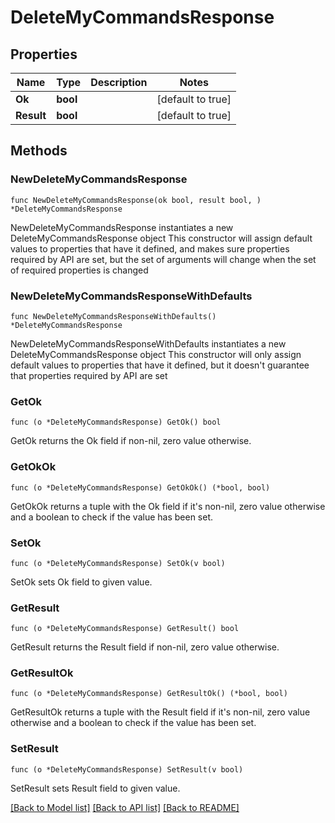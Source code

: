 # DeleteMyCommandsResponse

## Properties

Name | Type | Description | Notes
------------ | ------------- | ------------- | -------------
**Ok** | **bool** |  | [default to true]
**Result** | **bool** |  | [default to true]

## Methods

### NewDeleteMyCommandsResponse

`func NewDeleteMyCommandsResponse(ok bool, result bool, ) *DeleteMyCommandsResponse`

NewDeleteMyCommandsResponse instantiates a new DeleteMyCommandsResponse object
This constructor will assign default values to properties that have it defined,
and makes sure properties required by API are set, but the set of arguments
will change when the set of required properties is changed

### NewDeleteMyCommandsResponseWithDefaults

`func NewDeleteMyCommandsResponseWithDefaults() *DeleteMyCommandsResponse`

NewDeleteMyCommandsResponseWithDefaults instantiates a new DeleteMyCommandsResponse object
This constructor will only assign default values to properties that have it defined,
but it doesn't guarantee that properties required by API are set

### GetOk

`func (o *DeleteMyCommandsResponse) GetOk() bool`

GetOk returns the Ok field if non-nil, zero value otherwise.

### GetOkOk

`func (o *DeleteMyCommandsResponse) GetOkOk() (*bool, bool)`

GetOkOk returns a tuple with the Ok field if it's non-nil, zero value otherwise
and a boolean to check if the value has been set.

### SetOk

`func (o *DeleteMyCommandsResponse) SetOk(v bool)`

SetOk sets Ok field to given value.


### GetResult

`func (o *DeleteMyCommandsResponse) GetResult() bool`

GetResult returns the Result field if non-nil, zero value otherwise.

### GetResultOk

`func (o *DeleteMyCommandsResponse) GetResultOk() (*bool, bool)`

GetResultOk returns a tuple with the Result field if it's non-nil, zero value otherwise
and a boolean to check if the value has been set.

### SetResult

`func (o *DeleteMyCommandsResponse) SetResult(v bool)`

SetResult sets Result field to given value.



[[Back to Model list]](../README.md#documentation-for-models) [[Back to API list]](../README.md#documentation-for-api-endpoints) [[Back to README]](../README.md)


